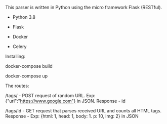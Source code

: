 This parser is written in Python using the micro framework Flask (RESTful).

- Python 3.8

- Flask

- Docker

- Celery



Installing:

docker-compose build

docker-compose up



The routes:

/tags/ - POST request of random URL. Exp: {"url":"https://www.google.com"} in JSON. 
Response - id


/tags/id - GET request that parses received URL and counts all HTML tags. 
Response - Exp: {html: 1, head: 1, body: 1. p: 10, img: 2} in JSON
